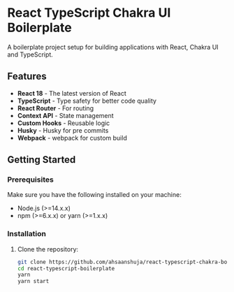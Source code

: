 # React TypeScript Chakra UI Boilerplate

A boilerplate project setup for building applications with React, Chakra UI and TypeScript.

## Features

- **React 18** - The latest version of React
- **TypeScript** - Type safety for better code quality
- **React Router** - For routing
- **Context API** - State management
- **Custom Hooks** - Reusable logic
- **Husky** - Husky for pre commits
- **Webpack** - webpack for custom build

## Getting Started

### Prerequisites

Make sure you have the following installed on your machine:

- Node.js (>=14.x.x)
- npm (>=6.x.x) or yarn (>=1.x.x)

### Installation

1. Clone the repository:
   ```sh
   git clone https://github.com/ahsaanshuja/react-typescript-chakra-boilerplate.git
   cd react-typescript-boilerplate
   yarn
   yarn start
   ```
